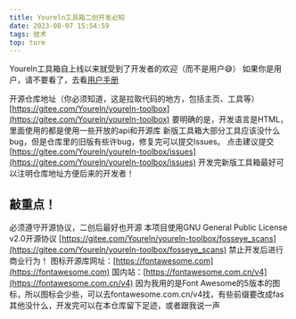 ```yaml
---
title: Youreln工具箱二创开发必知
date: 2023-08-07 15:54:59
tags: 技术
top: ture
---
```

Youreln工具箱自上线以来就受到了开发者的欢迎（而不是用户😅）
如果你是用户，请不要看了，去看[用户手册](/2023/06/26/用户指南/)
<!--more-->
开源仓库地址（你必须知道，这是拉取代码的地方，包括主页、工具等）
[https://gitee.com/Youreln/youreln-toolbox](https://gitee.com/Youreln/youreln-toolbox)
要明确的是，开发语言是HTML，里面使用的都是使用一些开放的api和开源库
新版工具箱大部分工具应该没什么bug，但是仓库里的旧版有些许bug，修复完可以提交lssues。
点击建议提交
[https://gitee.com/Youreln/youreln-toolbox/issues](https://gitee.com/Youreln/youreln-toolbox/issues)
开发完新版工具箱最好可以注明仓库地址方便后来的开发者！
## 敲重点！ ##
必须遵守开源协议，二创后最好也开源
本项目使用GNU General Public License v2.0开源协议
[https://gitee.com/Youreln/youreln-toolbox/fosseye_scans](https://gitee.com/Youreln/youreln-toolbox/fosseye_scans)
禁止开发后进行商业行为！
图标开源库网址：[https://fontawesome.com](https://fontawesome.com)
国内站：[https://fontawesome.com.cn/v4](https://fontawesome.com.cn/v4)
因为我用的是Font Awesome的5版本的图标，所以图标会少些，可以去fontawesome.com.cn/v4找，有些前缀要改成fas
其他没什么，开发完可以在本仓库留下足迹，或者跟我说一声
